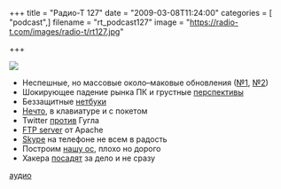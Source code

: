 +++
title = "Радио-Т 127"
date = "2009-03-08T11:24:00"
categories = [ "podcast",]
filename = "rt_podcast127"
image = "https://radio-t.com/images/radio-t/rt127.jpg"

+++

![](https://radio-t.com/images/radio-t/rt127.jpg)

- Неспешные, но массовые около–маковые обновления ([№1](http://theappleblog.com/2009/03/03/the-new-imac-keeping-up-with-the-joneses/), [№2](http://habrahabr.ru/blogs/apple/53714/))
- Шокирующее падение рынка ПК и грустные [перспективы](http://business.compulenta.ru/406264/)
- Беззащитные [нетбуки](http://webplanet.ru/news/security/2009/03/04/netbook_risks.html)
- [Нечто](http://blog.wired.com/gadgets/2009/03/eee-pc-in-a-key.html), в клавиатуре и с покетом
- Twitter [против](http://www.businessinsider.com/google-ceo-twitter-a-poor-mans-email-system-2009-3) Гугла
- [FTP server](http://www.opennet.ru/opennews/art.shtml?num=20560) от Apache
- [Skype](http://webplanet.ru/news/telecom/2009/03/03/angry_operator.html) на телефоне не всем в радость
- Построим [нашу ос](http://spo.cnews.ru/news/top/index.shtml?2009/03/05/339784), плохо но дорого
- Хакера [посадят](http://webplanet.ru/news/law/2009/03/06/hack.html) за дело и не сразу

[аудио](https://cdn.radio-t.com/rt_podcast127.mp3)
<audio src="https://cdn.radio-t.com/rt_podcast127.mp3" preload="none"></audio>